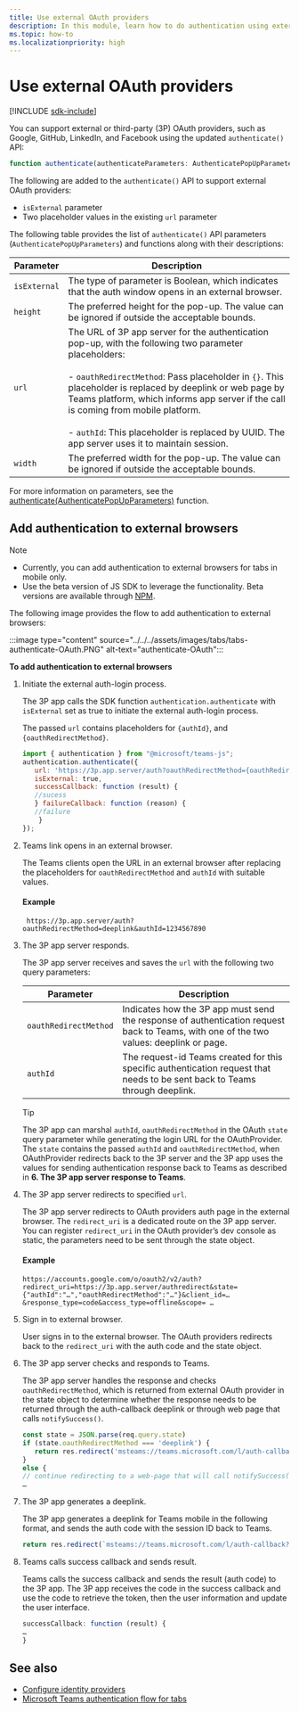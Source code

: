 ```yaml
---
title: Use external OAuth providers  
description: In this module, learn how to do authentication using external OAuth providers and how to add it to external browser 
ms.topic: how-to
ms.localizationpriority: high
---
```


# Use external OAuth providers

[!INCLUDE [sdk-include](~/includes/sdk-include.md)]

You can support external or third-party (3P) OAuth providers, such as Google, GitHub, LinkedIn, and Facebook using the updated `authenticate()` API:

```JavaScript
function authenticate(authenticateParameters: AuthenticatePopUpParameters): Promise<string>
```

The following are added to the `authenticate()` API to support external OAuth providers:

* `isExternal` parameter
* Two placeholder values in the existing `url` parameter

The following table provides the list of `authenticate()` API parameters (`AuthenticatePopUpParameters`) and functions along with their descriptions:

| Parameter| Description|
| --- | --- |
|`isExternal` | The type of parameter is Boolean, which indicates that the auth window opens in an external browser.|
|`height` |The preferred height for the pop-up. The value can be ignored if outside the acceptable bounds.|
|`url`  <br>|The URL of 3P app server for the authentication pop-up, with the following two parameter placeholders:</br> <br> - `oauthRedirectMethod`: Pass placeholder in `{}`. This placeholder is replaced by deeplink or web page by Teams platform, which informs app server if the call is coming from mobile platform.</br> <br> - `authId`: This placeholder is replaced by UUID. The app server uses it to maintain session.| 
|`width`|The preferred width for the pop-up. The value can be ignored if outside the acceptable bounds.|

For more information on parameters, see the [authenticate(AuthenticatePopUpParameters)](/javascript/api/@microsoft/teams-js/authentication?view=msteams-client-js-latest#@microsoft-teams-js-authentication-authenticate) function.

## Add authentication to external browsers

> [!NOTE]
> * Currently, you can add authentication to external browsers for tabs in mobile only. 
> * Use the beta version of JS SDK to leverage the functionality. Beta versions are available through [NPM](https://www.npmjs.com/package/@microsoft/teams-js/v/1.12.0-beta.2).

The following image provides the flow to add authentication to external browsers:

 :::image type="content" source="../../../assets/images/tabs/tabs-authenticate-OAuth.PNG" alt-text="authenticate-OAuth":::

**To add authentication to external browsers**

1. Initiate the external auth-login process.

   The 3P app calls the SDK function `authentication.authenticate` with `isExternal` set as true to initiate the external auth-login process.

   The passed `url` contains placeholders for `{authId}`, and `{oauthRedirectMethod}`.  


    ```JavaScript
    import { authentication } from "@microsoft/teams-js";
    authentication.authenticate({
       url: 'https://3p.app.server/auth?oauthRedirectMethod={oauthRedirectMethod}&authId={authId}',
       isExternal: true,
       successCallback: function (result) {
       //sucess 
       } failureCallback: function (reason) {
       //failure 
        }
    });
    ```

2. Teams link opens in an external browser.

   The Teams clients open the URL in an external browser after replacing the placeholders for `oauthRedirectMethod` and `authId` with suitable values.

   #### Example

   ```http
    https://3p.app.server/auth?oauthRedirectMethod=deeplink&authId=1234567890 
   ```

3. The 3P app server responds.

   The 3P app server receives and saves the `url` with the following two query parameters:

   | Parameter | Description|
   | --- | --- |
   | `oauthRedirectMethod` |Indicates how the 3P app must send the response of authentication request back to Teams, with one of the two values: deeplink or page.|
   |`authId` | The request-id Teams created for this specific authentication request that needs to be sent back to Teams through deeplink.|

    > [!TIP]
    > The 3P app can marshal `authId`, `oauthRedirectMethod` in the OAuth `state` query parameter while generating the login URL for the OAuthProvider. The `state` contains the passed `authId` and `oauthRedirectMethod`, when OAuthProvider redirects back to the 3P server and the 3P app uses the values for sending authentication response back to Teams as described in **6. The 3P app server response to Teams**.

4. The 3P app server redirects to specified `url`.

   The 3P app server redirects to OAuth providers auth page in the external browser. The `redirect_uri` is a dedicated route on the 3P app server. You can register `redirect_uri` in the OAuth provider’s dev console as static, the parameters need to be sent through the state object.

   #### Example

    ```http
    https://accounts.google.com/o/oauth2/v2/auth?redirect_uri=https://3p.app.server/authredirect&state={"authId":"…","oauthRedirectMethod":"…"}&client_id=…    &response_type=code&access_type=offline&scope= … 
    ```

5. Sign in to external browser.

   User signs in to the external browser. The OAuth providers redirects back to the `redirect_uri` with the auth code and the state object.

6. The 3P app server checks and responds to Teams.

   The 3P app server handles the response and checks `oauthRedirectMethod`, which is returned from external OAuth provider in the state object to determine whether the response needs to be returned through the auth-callback deeplink or through web page that calls `notifySuccess()`.

      ```JavaScript
      const state = JSON.parse(req.query.state)
      if (state.oauthRedirectMethod === 'deeplink') {
         return res.redirect('msteams://teams.microsoft.com/l/auth-callback?authId=${state.authId}&code=${req.query.code}')
      }
      else {
      // continue redirecting to a web-page that will call notifySuccess() – usually this method is used in Teams-Web
      …
      ```

7. The 3P app generates a deeplink.

   The 3P app generates a deeplink for Teams mobile in the following format, and sends the auth code with the session ID back to Teams.

   ```JavaScript
   return res.redirect(`msteams://teams.microsoft.com/l/auth-callback?authId=${state.authId}&code=${req.query.code}`)
   ```

 8. Teams calls success callback and sends result.

    Teams calls the success callback and sends the result (auth code) to the 3P app. The 3P app receives the code in the success callback and use the code to retrieve the token, then the user information and update the user interface.

      ```JavaScript
      successCallback: function (result) { 
      … 
      } 
      ```

## See also

* [Configure identity providers](../../../concepts/authentication/configure-identity-provider.md)
* [Microsoft Teams authentication flow for tabs](auth-flow-tab.md)
